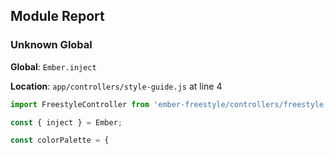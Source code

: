 ## Module Report
### Unknown Global

**Global**: `Ember.inject`

**Location**: `app/controllers/style-guide.js` at line 4

```js
import FreestyleController from 'ember-freestyle/controllers/freestyle';

const { inject } = Ember;

const colorPalette = {
```
